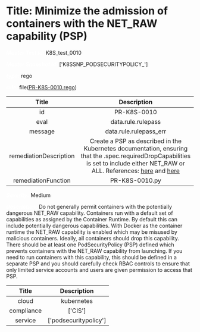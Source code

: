 



# Title: Minimize the admission of containers with the NET_RAW capability (PSP)


***<font color="white">Master Test Id:</font>*** K8S_test_0010

***<font color="white">Master Snapshot Id:</font>*** ['K8SSNP_PODSECURITYPOLICY_']

***<font color="white">type:</font>*** rego

***<font color="white">rule:</font>*** file([PR-K8S-0010.rego])  
  
  
  
  

|Title|Description|
| :---: | :---: |
|id|PR-K8S-0010|
|eval|data.rule.rulepass|
|message|data.rule.rulepass_err|
|remediationDescription|Create a PSP as described in the Kubernetes documentation, ensuring that the .spec.requiredDropCapabilities is set to include either NET_RAW or ALL. References: <a href='https://kubernetes.io/docs/concepts/policy/pod-security-policy/#enabling-pod-security-policies' target='_blank'>here</a> and <a href='https://www.nccgroup.trust/uk/our-research/abusing-privileged-and-unprivileged-linux-containers/' target='_blank'>here</a>|
|remediationFunction|PR-K8S-0010.py|


***<font color="white">Severity:</font>*** Medium

***<font color="white">Description:</font>*** Do not generally permit containers with the potentially dangerous NET_RAW capability. Containers run with a default set of capabilities as assigned by the Container Runtime. By default this can include potentially dangerous capabilities. With Docker as the container runtime the NET_RAW capability is enabled which may be misused by malicious containers. Ideally, all containers should drop this capability. There should be at least one PodSecurityPolicy (PSP) defined which prevents containers with the NET_RAW capability from launching. If you need to run containers with this capability, this should be defined in a separate PSP and you should carefully check RBAC controls to ensure that only limited service accounts and users are given permission to access that PSP.   
  
  

|Title|Description|
| :---: | :---: |
|cloud|kubernetes|
|compliance|['CIS']|
|service|['podsecuritypolicy']|



[PR-K8S-0010.rego]: https://github.com/prancer-io/prancer-compliance-test/tree/master/kubernetes/cloud/PR-K8S-0010.rego
